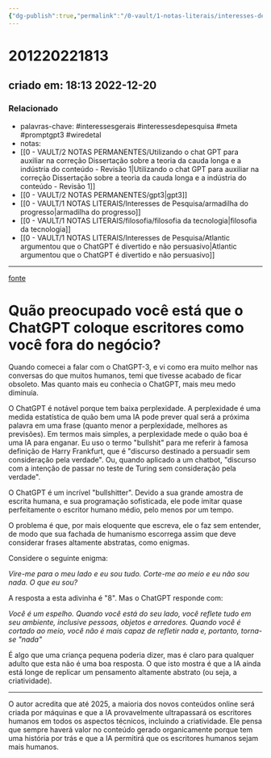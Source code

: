 ```yaml
---
{"dg-publish":true,"permalink":"/0-vault/1-notas-literais/interesses-de-pesquisa/como-voce-esta-preocupado-que-o-chat-gpt-coloque-escritores-como-voce-fora-do-negocio/","tags":["interessesgerais","interessesdepesquisa","meta","promptgpt3","wiredetal"],"dgHomeLink":true,"dgShowLocalGraph":true,"dgShowFileTree":true,"dgEnableSearch":true}
---
```


# 201220221813
## criado em: 18:13 2022-12-20

### Relacionado
- palavras-chave:  #interessesgerais  #interessesdepesquisa #meta #promptgpt3  #wiredetal 
- notas: 
- [[0 - VAULT/2 NOTAS PERMANENTES/Utilizando o chat GPT para auxiliar na correção Dissertação sobre a teoria da cauda longa e a indústria do conteúdo - Revisão 1\|Utilizando o chat GPT para auxiliar na correção Dissertação sobre a teoria da cauda longa e a indústria do conteúdo - Revisão 1]]
- [[0 - VAULT/2 NOTAS PERMANENTES/gpt3\|gpt3]]
- [[0 - VAULT/1 NOTAS LITERAIS/Interesses de Pesquisa/armadilha do progresso\|armadilha do progresso]]
- [[0 - VAULT/1 NOTAS LITERAIS/filosofia/filosofia da tecnologia\|filosofia da tecnologia]]
- [[0 - VAULT/1 NOTAS LITERAIS/Interesses de Pesquisa/Atlantic argumentou que o ChatGPT é divertido e não persuasivo\|Atlantic argumentou que o ChatGPT é divertido e não persuasivo]]
---
[fonte](https://gurwinder.substack.com/p/elon-chatgpt-the-meaning-of-life)
# Quão preocupado você está que o ChatGPT coloque escritores como você fora do negócio?

Quando comecei a falar com o ChatGPT-3, e vi como era muito melhor nas conversas do que muitos humanos, temi que tivesse acabado de ficar obsoleto. Mas quanto mais eu conhecia o ChatGPT, mais meu medo diminuía.

O ChatGPT é notável porque tem baixa perplexidade. A perplexidade é uma medida estatística de quão bem uma IA pode prever qual será a próxima palavra em uma frase (quanto menor a perplexidade, melhores as previsões). Em termos mais simples, a perplexidade mede o quão boa é uma IA para enganar. Eu uso o termo "bullshit" para me referir à famosa definição de Harry Frankfurt, que é "discurso destinado a persuadir sem consideração pela verdade". Ou, quando aplicado a um chatbot, "discurso com a intenção de passar no teste de Turing sem consideração pela verdade".

O ChatGPT é um incrível "bullshitter". Devido a sua grande amostra de escrita humana, e sua programação sofisticada, ele pode imitar quase perfeitamente o escritor humano médio, pelo menos por um tempo.

O problema é que, por mais eloquente que escreva, ele o faz sem entender, de modo que sua fachada de humanismo escorrega assim que deve considerar frases altamente abstratas, como enigmas.

Considere o seguinte enigma:

_Vire-me para o meu lado e eu sou tudo. Corte-me ao meio e eu não sou nada. O que eu sou?_

A resposta a esta adivinha é "8". Mas o ChatGPT responde com:

_Você é um espelho. Quando você está do seu lado, você reflete tudo em seu ambiente, inclusive pessoas, objetos e arredores. Quando você é cortado ao meio, você não é mais capaz de refletir nada e, portanto, torna-se "nada"_

É algo que uma criança pequena poderia dizer, mas é claro para qualquer adulto que esta não é uma boa resposta. O que isto mostra é que a IA ainda está longe de replicar um pensamento altamente abstrato (ou seja, a criatividade).

---
O autor acredita que até 2025, a maioria dos novos conteúdos online será criada por máquinas e que a IA provavelmente ultrapassará os escritores humanos em todos os aspectos técnicos, incluindo a criatividade. Ele pensa que sempre haverá valor no conteúdo gerado organicamente porque tem uma história por trás e que a IA permitirá que os escritores humanos sejam mais humanos.